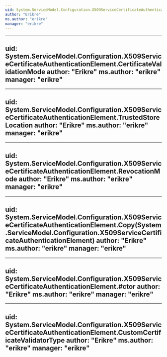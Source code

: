 ```yaml
---
uid: System.ServiceModel.Configuration.X509ServiceCertificateAuthenticationElement
author: "Erikre"
ms.author: "erikre"
manager: "erikre"
---
```


---
uid: System.ServiceModel.Configuration.X509ServiceCertificateAuthenticationElement.CertificateValidationMode
author: "Erikre"
ms.author: "erikre"
manager: "erikre"
---

---
uid: System.ServiceModel.Configuration.X509ServiceCertificateAuthenticationElement.TrustedStoreLocation
author: "Erikre"
ms.author: "erikre"
manager: "erikre"
---

---
uid: System.ServiceModel.Configuration.X509ServiceCertificateAuthenticationElement.RevocationMode
author: "Erikre"
ms.author: "erikre"
manager: "erikre"
---

---
uid: System.ServiceModel.Configuration.X509ServiceCertificateAuthenticationElement.Copy(System.ServiceModel.Configuration.X509ServiceCertificateAuthenticationElement)
author: "Erikre"
ms.author: "erikre"
manager: "erikre"
---

---
uid: System.ServiceModel.Configuration.X509ServiceCertificateAuthenticationElement.#ctor
author: "Erikre"
ms.author: "erikre"
manager: "erikre"
---

---
uid: System.ServiceModel.Configuration.X509ServiceCertificateAuthenticationElement.CustomCertificateValidatorType
author: "Erikre"
ms.author: "erikre"
manager: "erikre"
---
